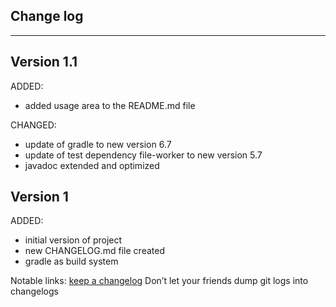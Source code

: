 ## Change log
----------------------

Version 1.1
-------------

ADDED: 

- added usage area to the README.md file

CHANGED:

- update of gradle to new version 6.7
- update of test dependency file-worker to new version 5.7
- javadoc extended and optimized

Version 1
-------------

ADDED: 

- initial version of project
- new CHANGELOG.md file created
- gradle as build system

Notable links:
[keep a changelog](http://keepachangelog.com/en/1.0.0/) Don’t let your friends dump git logs into changelogs
